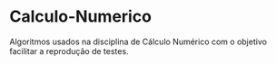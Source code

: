 # Calculo-Numerico
Algoritmos usados na disciplina de Cálculo Numérico com o objetivo facilitar a reprodução de testes.
